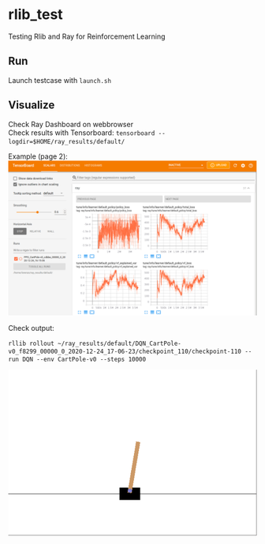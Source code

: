 # rlib_test
Testing Rlib and Ray for Reinforcement Learning

## Run
Launch testcase with `launch.sh`

## Visualize
Check Ray Dashboard on webbrowser\
Check results with Tensorboard: `tensorboard --logdir=$HOME/ray_results/default/`

Example (page 2):
![alt text](img/tensorboard.png)

Check output:
```
rllib rollout ~/ray_results/default/DQN_CartPole-v0_f8299_00000_0_2020-12-24_17-06-23/checkpoint_110/checkpoint-110 --run DQN --env CartPole-v0 --steps 10000
```

![alt text](img/rllib_output.png)
